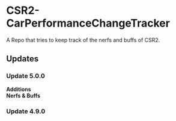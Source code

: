 # CSR2-CarPerformanceChangeTracker
A Repo that tries to keep track of the nerfs and buffs of CSR2.

## Updates
### Update 5.0.0
**Additions**<br>
**Nerfs & Buffs**<br>
### Update 4.9.0